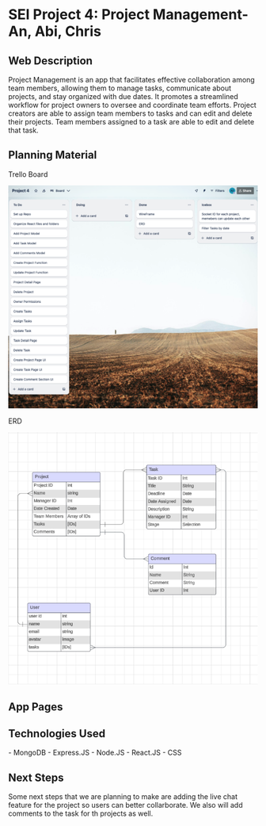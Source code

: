 <h1>SEI Project 4: Project Management- An, Abi, Chris</h1>
<h2>Web Description</h2>

<p>Project Management is an app that facilitates effective collaboration among team members, allowing them to manage tasks, communicate about projects, and stay organized with due dates. It promotes a streamlined workflow for project owners to oversee and coordinate team efforts. Project creators are able to assign team members to tasks and can edit and delete their projects. Team members assigned to a task are able to edit and delete that task.</p>

<h2>Planning Material</h2>

<p> Trello Board </p>

![image](trello.png)

<p>ERD</p>

![image](erd.png)


<h2>App Pages</h2>


<h2>Technologies Used</h2>

<p>
- MongoDB
- Express.JS
- Node.JS
- React.JS
- CSS
</p>



<h2>Next Steps</h2>
<p>Some next steps that we are planning to make are adding the live chat feature for the project so users can better collarborate. We also will add comments to the task for th projects as well.</p>
